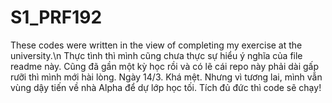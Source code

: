 # S1_PRF192
These codes were written in the view of completing my exercise at the university.\n 
Thực tình thì mình cũng chưa thực sự hiểu ý nghĩa của file readme này. 
Cũng đã gần một kỳ học rồi và có lẽ cái repo này phải dài gấp rưỡi thì mình mới hài lòng. 
Ngày 14/3. Khá mệt. Nhưng vì tương lai, mình vẫn vùng dậy tiến về nhà Alpha để dự lớp học tối. 
Tích đủ đức thì code sẽ chạy!
